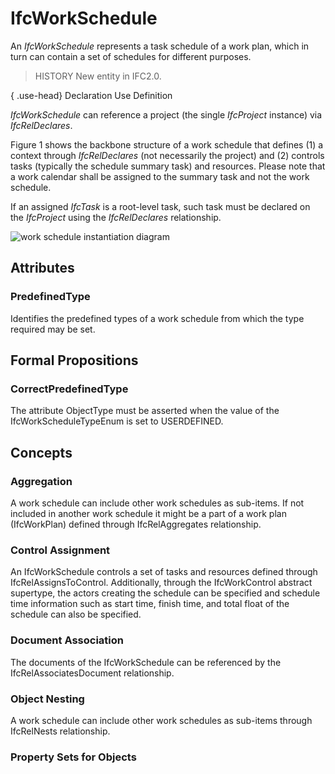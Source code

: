 # IfcWorkSchedule

An _IfcWorkSchedule_ represents a task schedule of a work plan, which in turn can contain a set of schedules for different purposes.<!-- end of definition -->

> HISTORY New entity in IFC2.0.

{ .use-head}
Declaration Use Definition

_IfcWorkSchedule_ can reference a project (the single _IfcProject_ instance) via _IfcRelDeclares_.

Figure 1 shows the backbone structure of a work schedule that defines (1) a context through _IfcRelDeclares_ (not necessarily the project) and (2) controls tasks (typically the schedule summary task) and resources. Please note that a work calendar shall be assigned to the summary task and not the work schedule.

If an assigned _IfcTask_ is a root-level task, such task must be declared on the _IfcProject_ using the _IfcRelDeclares_ relationship.

![work schedule instantiation diagram](../../../../figures/ifcworkschedule_instantiation_diagram.png "Figure 1 — Work schedule relationships")

## Attributes

### PredefinedType
Identifies the predefined types of a work schedule from which
  the type required may be set.

## Formal Propositions

### CorrectPredefinedType
The attribute ObjectType must be asserted when the value of the IfcWorkScheduleTypeEnum is set to USERDEFINED.

## Concepts

### Aggregation

A work schedule can include other work schedules as sub-items. If not included in another work schedule it might be a part of a work plan (IfcWorkPlan) defined through IfcRelAggregates relationship.

### Control Assignment

An IfcWorkSchedule controls a set of tasks and resources defined through IfcRelAssignsToControl. Additionally, through the IfcWorkControl abstract supertype, the actors creating the schedule can be specified and schedule time information such as start time, finish time, and total float of the schedule can also be specified.

### Document Association

The documents of the IfcWorkSchedule can be referenced by the IfcRelAssociatesDocument relationship.

### Object Nesting

A work schedule can include other work schedules as sub-items through IfcRelNests relationship.

### Property Sets for Objects



